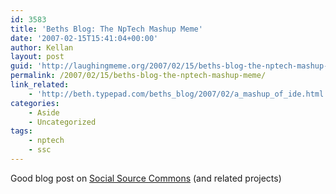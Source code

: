```yaml
---
id: 3583
title: 'Beths Blog: The NpTech Mashup Meme'
date: '2007-02-15T15:41:04+00:00'
author: Kellan
layout: post
guid: 'http://laughingmeme.org/2007/02/15/beths-blog-the-nptech-mashup-meme/'
permalink: /2007/02/15/beths-blog-the-nptech-mashup-meme/
link_related:
    - 'http://beth.typepad.com/beths_blog/2007/02/a_mashup_of_ide.html'
categories:
    - Aside
    - Uncategorized
tags:
    - nptech
    - ssc
---
```


Good blog post on [Social Source Commons](http://socialsourcecommons.org/) (and related projects)